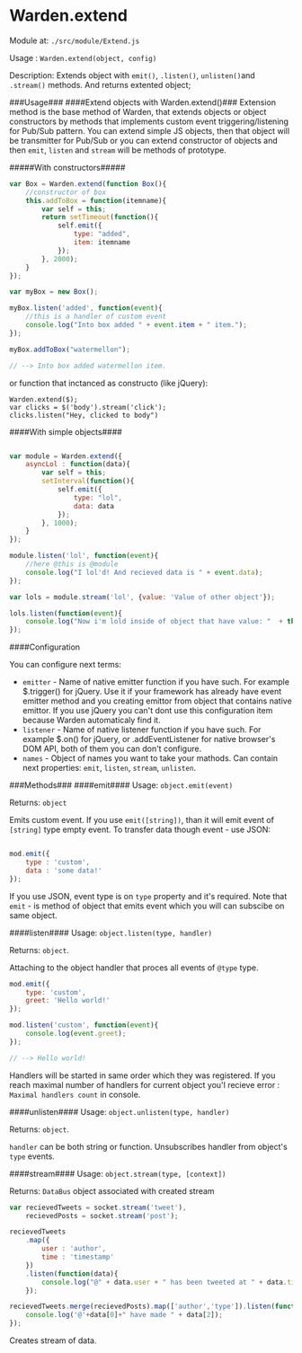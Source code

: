 Warden.extend
=========

Module at: `./src/module/Extend.js`

Usage : `Warden.extend(object, config)`

Description: Extends object with `emit()`, `.listen()`, `unlisten()`and `.stream()` methods. And returns extented object;


###Usage###
####Extend objects with Warden.extend()###
Extension method is the base method of Warden, that extends objects or object constructors by methods that implements custom event triggering/listening for Pub/Sub pattern. You can extend simple JS objects, then that object will be transmitter for Pub/Sub or you can extend constructor of objects and then `emit`, `listen`  and `stream` will be methods of prototype.

#####With constructors#####
```js
var Box = Warden.extend(function Box(){
	//constructor of box
	this.addToBox = function(itemname){
		var self = this;
		return setTimeout(function(){
			self.emit({
				type: "added",
				item: itemname
			});
		}, 2000);
	}
});

var myBox = new Box();

myBox.listen('added', function(event){
	//this is a handler of custom event
	console.log("Into box added " + event.item + " item.");
});

myBox.addToBox("watermellon");

// --> Into box added watermellon item.

```
or function that inctanced as constructo (like jQuery): 
```
Warden.extend($);
var clicks = $('body').stream('click');
clicks.listen("Hey, clicked to body")
```

####With simple objects####
```js

var module = Warden.extend({
	asyncLol : function(data){
		var self = this;
		setInterval(function(){
			self.emit({
				type: "lol",
				data: data
			});
		}, 1000);
	}
});

module.listen('lol', function(event){
	//here @this is @module
	console.log("I lol'd! And recieved data is " + event.data);
});

var lols = module.stream('lol', {value: 'Value of other object'});

lols.listen(function(event){
	console.log("Now i'm lold inside of object that have value: "  + this.value);
});
```

####Configuration

You can configure next terms:
-  `emitter` - Name of native emitter function if you have such. For example $.trigger() for jQuery. Use it if your framework has already have event emitter method and you creating emittor from object that contains native emittor. If you use jQuery you can't dont use this configuration item because Warden automaticaly find it.
-  `listener` - Name of native listener function if you have such. For example $.on() for jQuery, or .addEventListener for native browser's DOM API, both of them you can don't configure. 
- `names` - Object of names you want to take your mathods. Can contain next properties: `emit`, `listen`, `stream`, `unlisten`.

###Methods###
####emit####
Usage: `object.emit(event)`

Returns: `object`

Emits custom event. If you use `emit([string])`, than it will emit event of `[string]` type empty event. To transfer data though event - use JSON:
```js

mod.emit({
	type : 'custom',
	data : 'some data!'
});

```

If you use JSON, event type is on `type` property and it's required. Note that `emit` - is method of object that emits event which you will can subscibe on same object.

####listen####
Usage: `object.listen(type, handler)`

Returns: `object`.

Attaching to the object handler that proces all events of `@type` type.
```js
mod.emit({
	type: 'custom',
	greet: 'Hello world!'
});

mod.listen('custom', function(event){
	console.log(event.greet);
});

// --> Hello world!
```

Handlers will be started in same order which they was registered. If you reach maximal number of handlers for current object you'l recieve error : `Maximal handlers count` in console.

####unlisten####
Usage: `object.unlisten(type, handler)`

Returns: `object`.

`handler` can be both string or function. Unsubscribes handler from object's `type` events.

####stream####
Usage: `object.stream(type, [context])`

Returns: `DataBus` object associated with created stream
```js
var recievedTweets = socket.stream('tweet'),
	recievedPosts = socket.stream('post');

recievedTweets
	.map({
		user : 'author',
		time : 'timestamp'
	})
	.listen(function(data){
		console.log("@" + data.user + " has been tweeted at " + data.time);
	});

recievedTweets.merge(recievedPosts).map(['author','type']).listen(function(data){
	console.log('@'+data[0]+" have made " + data[2]);
});

```
Creates stream of data. 